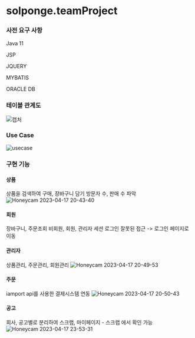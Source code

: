 # solponge.teamProject

### 사전 요구 사항

Java 11

JSP

JQUERY

MYBATIS

ORACLE DB

### 테이블 관계도
![캡처](https://user-images.githubusercontent.com/91367204/236714087-4d1406eb-f2c0-4d46-99f3-3a73da9cc3e9.PNG)

### Use Case
![usecase](https://user-images.githubusercontent.com/91367204/236714190-d4fd05a0-274c-4127-a01c-ac42567a4611.PNG)


### 구현 기능

#### 상품
상품을 검색하여 구매, 장바구니 담기
방문자 수, 판매 수 파악
![Honeycam 2023-04-17 20-43-40](https://user-images.githubusercontent.com/91367204/232476736-36e55129-f3ad-4416-9139-7b56a9b06c87.gif)

#### 회원
장바구니, 주문조회
비회원, 회원, 관리자 세션 로그인
잘못된 접근 -> 로그인 페이지로 이동

#### 관리자
상품관리, 주문관리, 회원관리
![Honeycam 2023-04-17 20-49-53](https://user-images.githubusercontent.com/91367204/232476786-d8655305-517c-404f-b1ae-3a30d5de3775.gif)
#### 주문
iamport api를 사용한 결제시스템 연동
![Honeycam 2023-04-17 20-50-43](https://user-images.githubusercontent.com/91367204/232476835-17ad8d16-a8a3-4544-bffb-b1fd4b4bc333.gif)
#### 공고
회사, 공고별로 분리하여 스크랩, 마이페이지 - 스크랩 에서 확인 가능
![Honeycam 2023-04-17 23-53-31](https://user-images.githubusercontent.com/91367204/232524404-2068c97f-0f5a-4f06-95a5-79cc1a11e9fc.gif)


